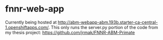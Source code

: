 # fnnr-web-app
Currently being hosted at http://abm-webapp-abm.193b.starter-ca-central-1.openshiftapps.com/.
This only runs the server.py portion of the code from my thesis project: https://github.com/jrmak/FNNR-ABM-Primate
